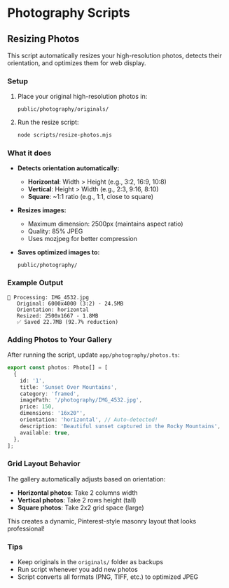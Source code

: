 # Photography Scripts

## Resizing Photos

This script automatically resizes your high-resolution photos, detects their orientation, and optimizes them for web display.

### Setup

1. Place your original high-resolution photos in:
   ```
   public/photography/originals/
   ```

2. Run the resize script:
   ```bash
   node scripts/resize-photos.mjs
   ```

### What it does

- **Detects orientation automatically:**
  - **Horizontal**: Width > Height (e.g., 3:2, 16:9, 10:8)
  - **Vertical**: Height > Width (e.g., 2:3, 9:16, 8:10)
  - **Square**: ~1:1 ratio (e.g., 1:1, close to square)

- **Resizes images:**
  - Maximum dimension: 2500px (maintains aspect ratio)
  - Quality: 85% JPEG
  - Uses mozjpeg for better compression

- **Saves optimized images to:**
  ```
  public/photography/
  ```

### Example Output

```
📸 Processing: IMG_4532.jpg
   Original: 6000x4000 (3:2) - 24.5MB
   Orientation: horizontal
   Resized: 2500x1667 - 1.8MB
   ✅ Saved 22.7MB (92.7% reduction)
```

### Adding Photos to Your Gallery

After running the script, update `app/photography/photos.ts`:

```typescript
export const photos: Photo[] = [
  {
    id: '1',
    title: 'Sunset Over Mountains',
    category: 'framed',
    imagePath: '/photography/IMG_4532.jpg',
    price: 150,
    dimensions: '16x20"',
    orientation: 'horizontal', // Auto-detected!
    description: 'Beautiful sunset captured in the Rocky Mountains',
    available: true,
  },
];
```

### Grid Layout Behavior

The gallery automatically adjusts based on orientation:

- **Horizontal photos**: Take 2 columns width
- **Vertical photos**: Take 2 rows height (tall)
- **Square photos**: Take 2x2 grid space (large)

This creates a dynamic, Pinterest-style masonry layout that looks professional!

### Tips

- Keep originals in the `originals/` folder as backups
- Run script whenever you add new photos
- Script converts all formats (PNG, TIFF, etc.) to optimized JPEG

